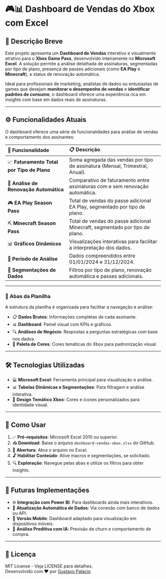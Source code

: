 
# 🎮📊 Dashboard de Vendas do Xbox com Excel

## 📝 Descrição Breve

Este projeto apresenta um **Dashboard de Vendas** interativo e visualmente atrativo para o **Xbox Game Pass**, desenvolvido inteiramente no **Microsoft Excel**. A solução permite a análise detalhada de assinaturas, segmentadas por tipo de plano, presença de passes adicionais (como **EA Play** e **Minecraft**), e status de renovação automática.

Ideal para profissionais de marketing, analistas de dados ou entusiastas de games que desejam **monitorar o desempenho de vendas** e **identificar padrões de consumo**, o dashboard oferece uma experiência rica em insights com base em dados reais de assinaturas.

---

## ⚙️ Funcionalidades Atuais

O dashboard oferece uma série de funcionalidades para análise de vendas e comportamento dos assinantes:

🎯 Funcionalidade | 📋 Descrição  
:-------------------------- | :-----------  
📈 **Faturamento Total por Tipo de Plano** | Soma agregada das vendas por tipo de assinatura (Mensal, Trimestral, Anual).  
🔁 **Análise de Renovação Automática** | Comparativo de faturamento entre assinaturas com e sem renovação automática.  
🎮 **EA Play Season Pass** | Total de vendas do passe adicional EA Play, segmentado por tipo de plano.  
⛏️ **Minecraft Season Pass** | Total de vendas do passe adicional Minecraft, segmentado por tipo de plano.  
📊 **Gráficos Dinâmicos** | Visualizações interativas para facilitar a interpretação dos dados.  
📅 **Período de Análise** | Dados compreendidos entre 01/01/2024 e 31/12/2024.  
🧾 **Segmentações de Dados** | Filtros por tipo de plano, renovação automática e passes adicionais.

---

### 📂 Abas da Planilha

A estrutura da planilha é organizada para facilitar a navegação e análise:

- 📋 **Dados Brutos**: Informações completas de cada assinante.
- 📊 **Dashboard**: Painel visual com KPIs e gráficos.
- 🔍 **Análises de Negócio**: Respostas a perguntas estratégicas com base nos dados.
- 🎨 **Paleta de Cores**: Cores temáticas do Xbox para padronização visual.

---

## 🛠️ Tecnologias Utilizadas

- 💻 **Microsoft Excel**: Ferramenta principal para visualização e análise.
- 📊 **Tabelas Dinâmicas e Segmentações**: Para filtragem e análise interativa.
- 🎨 **Design Temático Xbox**: Cores e ícones personalizados para identidade visual.

---

## 🚀 Como Usar

1. ✅ **Pré-requisitos**: Microsoft Excel 2010 ou superior.
2. 📥 **Download**: Baixe o arquivo `dashboard-vendas-xbox.xlsx` do GitHub.
3. 📂 **Abertura**: Abra o arquivo no Excel.
4. 🔓 **Habilitar Conteúdo**: Ative macros e segmentações, se solicitado.
5. 🔍 **Exploração**: Navegue pelas abas e utilize os filtros para obter insights.

---

## 🔮 Futuras Implementações

- 🌐 **Integração com Power BI**: Para dashboards ainda mais interativos.
- 📡 **Atualização Automática de Dados**: Via conexão com banco de dados ou API.
- 📱 **Versão Mobile**: Dashboard adaptado para visualização em dispositivos móveis.
- 🧠 **Análise Preditiva com IA**: Previsão de churn e comportamento de compra.

---

## 📄 Licença

MIT License - Veja LICENSE para detalhes.  
Desenvolvido com ❤️ por [Gustavo Palacio](https://www.linkedin.com/in/gfpalacio/)
